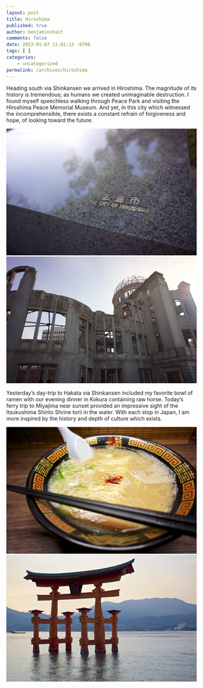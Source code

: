 ```yaml
---
layout: post
title: Hiroshima
published: true
author: benjaminchait
comments: false
date: 2013-01-07 11:01:13 -0700
tags: [ ]
categories:
    - uncategorized
permalink: /archives/hiroshima
---
```

Heading south via Shinkansen we arrived in Hiroshima. The magnitude of its history is tremendous; as humans we created unimaginable destruction. I found myself speechless walking through Peace Park and visiting the Hiroshima Peace Memorial Museum. And yet, in this city which witnessed the incomprehensible, there exists a constant refrain of forgiveness and hope, of looking toward the future.


![Plaque commemorating the Atomic Bomb Dome][1]
![Atomic Bomb Dome, one of the few buildings left standing in August 1945][2]

Yesterday&#8217;s day-trip to Hakata via Shinkansen included my favorite bowl of ramen with our evening dinner in Kokura containing raw horse. Today&#8217;s ferry trip to Miyajima near sunset provided an impressive sight of the Itsukushima Shinto Shrine torii in the water. With each stop in Japan, I am more inspired by the history and depth of culture which exists.


![Ramen in Hakata][3]
![Itsukushima Shinto Shrine torii][4]

 [1]: /wp-content/uploads/media/img/2013/01/hiroshima/DSC01972.jpg
 [2]: /wp-content/uploads/media/img/2013/01/hiroshima/DSC01976.jpg
 [3]: /wp-content/uploads/media/img/2013/01/hiroshima/DSC01985.jpg
 [4]: /wp-content/uploads/media/img/2013/01/hiroshima/DSC02030.jpg
